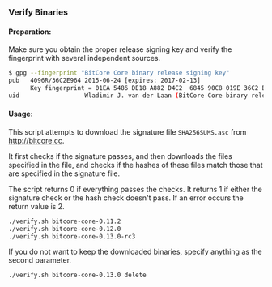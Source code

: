 ### Verify Binaries

#### Preparation:

Make sure you obtain the proper release signing key and verify the fingerprint with several independent sources.

```sh
$ gpg --fingerprint "BitCore Core binary release signing key"
pub   4096R/36C2E964 2015-06-24 [expires: 2017-02-13]
      Key fingerprint = 01EA 5486 DE18 A882 D4C2  6845 90C8 019E 36C2 E964
uid                  Wladimir J. van der Laan (BitCore Core binary release signing key) <laanwj@gmail.com>
```

#### Usage:

This script attempts to download the signature file `SHA256SUMS.asc` from http://bitcore.cc.

It first checks if the signature passes, and then downloads the files specified in the file, and checks if the hashes of these files match those that are specified in the signature file.

The script returns 0 if everything passes the checks. It returns 1 if either the signature check or the hash check doesn't pass. If an error occurs the return value is 2.


```sh
./verify.sh bitcore-core-0.11.2
./verify.sh bitcore-core-0.12.0
./verify.sh bitcore-core-0.13.0-rc3
```

If you do not want to keep the downloaded binaries, specify anything as the second parameter.

```sh
./verify.sh bitcore-core-0.13.0 delete
```
